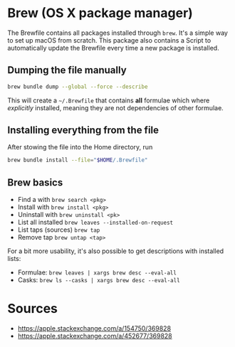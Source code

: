 # Brew (OS X package manager)

The Brewfile contains all packages installed through `brew`. It's a simple way to set up macOS from scratch.
This package also contains a Script to automatically update the Brewfile every time a new package is installed.

## Dumping the file manually

```bash
brew bundle dump --global --force --describe
```

This will create a `~/.Brewfile` that contains **all** formulae which where _explicitly_ installed, meaning they are not dependencies of other formulae.

## Installing everything from the file

After stowing the file into the Home directory, run

```bash
brew bundle install --file="$HOME/.Brewfile"
```

## Brew basics

* Find a with `brew search <pkg>`
* Install with `brew install <pkg>`
* Uninstall with `brew uninstall <pk>`
* List all installed `brew leaves --installed-on-request`
* List taps (sources) `brew tap`
* Remove tap `brew untap <tap>`

For a bit more usability, it's also possible to get descriptions with installed lists:

* Formulae: `brew leaves | xargs brew desc --eval-all`
* Casks: `brew ls --casks | xargs brew desc --eval-all`

# Sources

* https://apple.stackexchange.com/a/154750/369828
* https://apple.stackexchange.com/a/452677/369828
